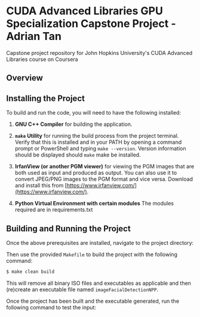 # CUDA Advanced Libraries GPU Specialization Capstone Project - Adrian Tan
Capstone project repository for John Hopkins University's CUDA Advanced Libraries course on Coursera

## Overview


## Installing the Project

To build and run the code, you will need to have the following installed:

1.  **GNU C++ Compiler** for building the application.

2.  **`make` Utility** for running the build process from the project terminal. Verify that this is installed and in your PATH by opening a command prompt or PowerShell and typing `make --version`. Version information should be displayed should `make` make be installed.

3.  **IrfanView (or another PGM viewer)** for viewing the PGM images that are both used as input and produced as output. You can also use it to convert JPEG/PNG images to the PGM format and vice versa. Download and install this from [https://www.irfanview.com/](https://www.irfanview.com/).

4. **Python Virtual Environment with certain modules** The modules required are in requirements.txt

## Building and Running the Project

Once the above prerequisites are installed, navigate to the project directory:

Then use the provided `Makefile` to build the project with the following command:

```bash
$ make clean build
```

This will remove all binary ISO files and executables as applicable and then (re)create an executable file named `imageFacialDetectionNPP`.

Once the project has been built and the executable generated, run the following command to test the input:

